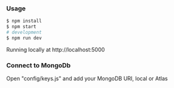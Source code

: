 ### Usage

```sh
$ npm install
$ npm start
# development
$ npm run dev
```

Running locally at http://localhost:5000

### Connect to MongoDb

Open "config/keys.js" and add your MongoDB URI, local or Atlas
